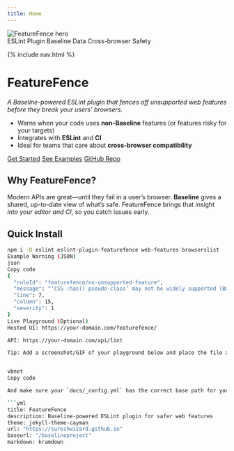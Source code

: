```yaml
---
title: Home
---
```


<link rel="stylesheet" href="{{ '/assets/site.css' | relative_url }}">

<div class="hero">
  <img src="{{ '/assets/featurefence-hero.png' | relative_url }}" alt="FeatureFence hero">
  <div class="badges">
    <span class="badge">ESLint Plugin</span>
    <span class="badge">Baseline Data</span>
    <span class="badge">Cross-browser Safety</span>
  </div>
</div>

{% include nav.html %}

# FeatureFence

*A Baseline-powered ESLint plugin that fences off unsupported web features before they break your users’ browsers.*

- Warns when your code uses **non-Baseline** features (or features risky for your targets)
- Integrates with **ESLint** and **CI**
- Ideal for teams that care about **cross-browser compatibility**

<div class="btns">
  <a class="btn primary" href="{{ '/getting-started' | relative_url }}">Get Started</a>
  <a class="btn" href="{{ '/examples' | relative_url }}">See Examples</a>
  <a class="btn" href="https://github.com/sureshwizard/baselineproject" target="_blank" rel="noopener">GitHub Repo</a>
</div>

## Why FeatureFence?
Modern APIs are great—until they fail in a user’s browser. **Baseline** gives a shared, up-to-date view of what’s safe. FeatureFence brings that insight *into your editor and CI*, so you catch issues early.

## Quick Install
```bash
npm i -D eslint eslint-plugin-featurefence web-features browserslist
Example Warning (JSON)
json
Copy code
{
  "ruleId": "featurefence/no-unsupported-feature",
  "message": "‘CSS :has() pseudo-class’ may not be widely supported (Baseline check failed).",
  "line": 7,
  "column": 15,
  "severity": 1
}
Live Playground (Optional)
Hosted UI: https://your-domain.com/featurefence/

API: https://your-domain.com/api/lint

Tip: Add a screenshot/GIF of your playground below and place the file at docs/assets/demo-screenshot.png.


vbnet
Copy code

And make sure your `docs/_config.yml` has the correct base path for your repo:

```yml
title: FeatureFence
description: Baseline-powered ESLint plugin for safer web features
theme: jekyll-theme-cayman
url: "https://sureshwizard.github.io"
baseurl: "/baselineproject"
markdown: kramdown
